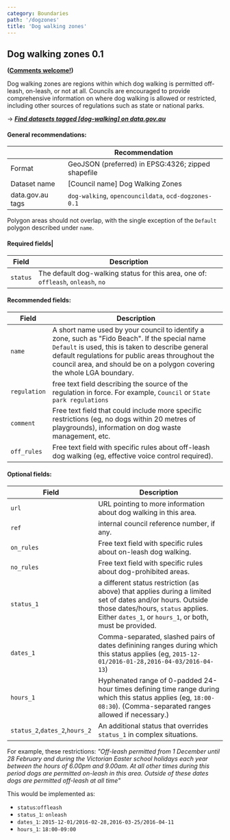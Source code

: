 ```yaml
---
category: Boundaries
path: '/dogzones'
title: 'Dog walking zones'
---
```

## Dog walking zones 0.1

**([Comments welcome!](https://github.com/okfnau/open-council-data/issues))**

Dog walking zones are regions within which dog walking is permitted off-leash, on-leash, or not at all. Councils are encouraged to provide comprehensive information on where dog walking is allowed or restricted, including other sources of regulations such as state or national parks.

&rarr; <i>**[Find datasets tagged \[dog-walking\] on data.gov.au](http://data.gov.au/dataset?sort=extras_harvest_portal+asc%2C+score+desc&q=&tags=dog-walking)**</i>


#### General recommendations:

&nbsp;| Recommendation
------|------------
Format| GeoJSON (preferred) in EPSG:4326; zipped shapefile
Dataset name| [Council name] Dog Walking Zones
data.gov.au tags| `dog-walking`, `opencouncildata`, `ocd-dogzones-0.1`

Polygon areas should not overlap, with the single exception of the `Default` polygon described under `name`.

#### Required fields|
Field | Description
------|------------
`status`| The default dog-walking status for this area, one of: `offleash`, `onleash`, `no`

#### Recommended fields:

Field | Description
------|------------
`name`| A short name used by your council to identify a zone, such as "Fido Beach". If the special name `Default` is used, this is taken to describe general default regulations for public areas throughout the council area, and should be on a polygon covering the whole LGA boundary.
`regulation`| free text field describing the source of the regulation in force. For example, `Council` or `State park regulations`
`comment`| Free text field that could include more specific restrictions (eg, no dogs within 20 metres of playgrounds), information on dog waste management, etc.
`off_rules`| Free text field with specific rules about off-leash dog walking (eg, effective voice control required).
#### Optional fields:

Field | Description
------|------------
`url`| URL pointing to more information about dog walking in this area.
`ref`| internal council reference number, if any.
`on_rules`| Free text field with specific rules about on-leash dog walking.
`no_rules`| Free text field with specific rules about dog-prohibited areas.
`status_1`| a different status restriction (as above) that applies during a limited set of dates and/or hours. Outside those dates/hours, `status` applies. Either `dates_1`, or `hours_1`, or both, must be provided.
`dates_1`| Comma-separated, slashed pairs of dates definining ranges during which this status applies (eg, `2015-12-01/2016-01-28,2016-04-03/2016-04-13`)
`hours_1`| Hyphenated range of 0-padded 24-hour times defining time range during which this status applies (eg, `18:00-08:30`). (Comma-separated ranges allowed if necessary.)
`status_2`,`dates_2`,`hours_2`| An additional status that overrides `status_1` in complex situations.

For example, these restrictions: *"Off-leash permitted from 1 December until 28 February and during the Victorian Easter school holidays each year between the hours of 6.00pm and 9.00am. At all other times during this period dogs are permitted on-leash in this area. Outside of these dates dogs are permitted off-leash at all time"*

This would be implemented as:

* `status`:`offleash`
* `status_1`: `onleash`
* `dates_1`: `2015-12-01/2016-02-28,2016-03-25/2016-04-11`
* `hours_1`: `18:00-09:00`